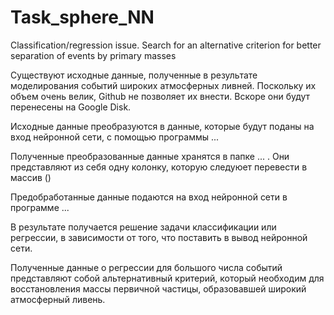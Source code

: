 # Task_sphere_NN
Classification/regression issue. Search for an alternative criterion for better separation of events by primary masses

Существуют исходные данные, полученные в результате моделирования событий широких атмосферных ливней. Поскольку их объем очень велик, Github не позволяет их внести. Вскоре они будут перенесены на Google Disk.

Исходные данные преобразуются в данные, которые будут поданы на вход нейронной сети, с помощью программы ...

Полученные преобразованные данные хранятся в папке ... . Они представляют из себя одну колонку, которую следуюет перевести в массив ()

Предобработанные данные подаются на вход нейронной сети в программе ...

В результате получается решение задачи классификации или регрессии, в зависимости от того, что поставить в вывод нейронной сети.

Полученные данные о регрессии для большого числа событий представляют собой альтернативный критерий, который необходим для восстановления массы первичной частицы, образовавшей широкий атмосферный ливень.

